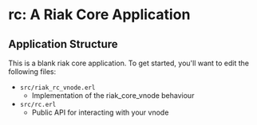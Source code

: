 rc: A Riak Core Application
======================================

Application Structure
---------------------

This is a blank riak core application. To get started, you'll want to edit the
following files:

* `src/riak_rc_vnode.erl`
  * Implementation of the riak_core_vnode behaviour
* `src/rc.erl`
  * Public API for interacting with your vnode
